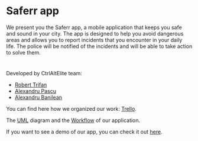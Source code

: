 # Saferr app

We present you the Saferr app, a mobile application that keeps you safe and sound in your city. The app is designed to help you avoid dangerous areas and allows you to report incidents that you encounter in your daily life. The police will be notified of the incidents and will be able to take action to solve them.

#

Developed by CtrlAltElite team:
- [Robert Trifan](https://github.com/trifangrobert)
- [Alexandru Pascu](https://github.com/AlexPascu001)
- [Alexandru Banilean](https://github.com/alexbanilean)

You can find here how we organized our work: [Trello](https://trello.com/invite/b/IBUuMfFu/ATTI479c28cff7abc9bfe1845a3d07cf8e8755ED8E4E/mds-project).

The [UML](https://viewer.diagrams.net/?tags=%7B%7D&highlight=0000ff&edit=_blank&layers=1&nav=1&title=Saferr_UML.drawio#R7V1rj6M4Fv0t%2ByHS9Egp8czjY716ZlfVu6WuXs3MRyc4idUEZ8GpVObX7zXYBDAkJIVDdctSqysYY8Dn3OtzLzYM3Pv1228x2qy%2B0ACHA8cK3gbuw8BxPM%2BC%2F3nBPivwPTsrWMYkyIoKBS%2FkbywKxXHLLQlwUqrIKA0Z2ZQL5zSK8JyVylAc01252oKG5bNu0BIrBS9zFKqlf5CArbLSiW8dyn%2FHZLmSZ7YtsWeG5t%2BXMd1G4nwRjXC2Z41kM6JqskIB3RWK3MeBex9TyrJf67d7HPJelT2WHfe5YW9%2ByTGOWJsD6J6tdoSGX%2F5YP8fuvzZPyztnKFp5ReFWdMV%2FExyLC2Z72T%2FJjqxDBLfm3i1oxF7EHhu2UUiWEfyew2XAke7dK44Zga69FTsY3UDpfEXC4Ant6ZZfbMKg3%2BTW3YrG5G9oFoWiTdgdM8ESZ1Sq8cKPhGILSmOcQJ1n2QN2pegLeitVfEIJEwVzGoZok5BZfhtrFC9JdEcZo2tRSe1g2Vtwh%2FitUCQ6%2FDdM15jFe6gi99ojgb4wDGkouwPL8iqrAsPGE0FuQexl3nR%2Btq9gCChawh0cTmdNyqebqKcb15zNtcpnQyFAGSGG7zizkyKt4EfhRg9FKdnOIJ6jEG8Im3iNCDRzm7IvJtFSYSJ0PEsZEtPv%2BJ6GFCj3kFodUJOEYaVIsjPEC9bIzWSD5nCup7TOg3co%2BSq6iBdROHYRpga8IkGAI84ryhBDGYk4YzaURCztQ%2F8O%2FkGv3ls3%2FsCHC7%2BHbfuwDf949Zjd0wjuBZGUYhgYusOcpTXkO2q%2FpxkpGAHm1IqAsl4dAUtcOBf4US3wG5QkOxoHBnuN2PtOz9jb6nBzu2UruE0AhhEamYGno4Enly5Hxh3%2FzHHnfdB7CvQDB%2B7UCinc%2Fi%2BfjLGfMPZOPH0d5Pqs3W%2BGHOzPYN495nUe%2FrqYq8P7PWHgA41r1xZTtA4qnJEu7y5j3Iqqi9AaG0V3hsGPWpPho8h5e1yv50kku4%2FD%2Fyw20558MDTomga9K3tHVfacBjHm3YGDx1eccyH9bYighwhSv%2FdHBFXncyIkmDHockGBF7ll8O8Yf9vy%2Bh4QJjWqvwJzSFL4Mphlwt2%2BCOM1oBXiA6jfOOYPQ1sB3lWBd2tADtEMh880IWk6wn2Is7oV8E%2FhWyYwiVY4Jnpxd1tqQG3x%2FbQh2MuGgNTpm4hPB%2FB9e3y3zuA58tvNK2XYIK8L%2BVHfrt5tsvmA7iKDvU7sp61Dfl06rym5t8RMyjuDvIaA3%2B474nfUFF%2BGfGKQ14q813uQr%2BZ6nmlI5vg%2FiwX8HyuYmxRvRynekdXS3%2BdysHvwVZnHA%2FsZCpb439v1jINoMr1tzT83pR8n0%2BvWp%2FgSGr6aBN%2FVaNB%2FprdO9Jv8zln5nfNhb5vX1eX9XfUBnxB93PxNnKcJ9knfTt9XJZ9M662pAV4b8Lbdt593HVXsy6e4Rudr0vkTuW7ipM6Xz3m6x92tlXkhYoRtA5xJvIBued8Ysz9q9rkJ%2FUAiv356dkijpYFfO%2Fy9i3u3fjYPTiO6QnBnkO8Y%2Bd7nbXiqwK%2BH2oz1F471XmVtlt%2Fa2l1dY72vgj4Ux3Bbr5N6xtLrzebHGeK9%2Bjwe22%2FE6I6j7drg3jXuvY%2FtXv3MvAAn85hssnSYSeDrI0D%2FQ7z6yJ4TIJumkxiXrw35%2FidlevVhnZynY8DXCH7bmZn6wK8P6kBZs21ihnyN0Pu9a736h%2FZzsSQvxb5pfZ6B%2F73wT3qXfOqz2nRxVmnSTrZA6%2Bg8HkOF9wZ9Vt%2Fiz1ejvjS%2F8wVtFLhNiqejFE%2Frlbn2SBvu6mO8PKNr5uuca%2Fl%2Be058lHTPRCXAwBmFLOv2qAT36H9b%2FjYybjBUDAzxcvYL71j4Kf98SvvL4q5huEBrEu6zqr%2Fj8BVzvAv7k9Ss%2BV7b2bwVd2Qn5XsiGq%2B5M8j3vaKYIPgLrAGJGsvwpLHeHG2aquxEF%2FOdnpXZuRViBs5rKFinHknjzQpFokknK%2BOGMBT0vk3bWLDCHhIF%2BSMSS95ougfYFiULaF2eJzWUjBHpe%2BsKJ%2BFvQCpfVt4W3MnsO4HmeJuZOQ4Fp0r1Di%2BkG1ZQdDh5OYDFH58KVxrgOY3T1%2FAM2YrMv0c4yQND0Iiyd6p1C0gerVe4nFI9sHLEqp0TkGQTor2snk4oc6x%2FkDU3YhRlXS%2FpCr%2BW4i9acw8TzRL%2BRyxEb1iDXq5bsx1mbX7OzESeot5B7laE4RdAjhfvYsSbWLG1HOK0uZfWWUVdE8N8dbqA0kdmOmDXsNe81%2B%2Bq0wH9prc5oSAwc8J0gd57DNG05stMBtQKvG33nT%2F2m9Z8LXG2tDv5Z%2FQVRUts4NcAf%2Fv3O%2BmCX00jNr7CwyQPLkseVN%2FY2PqVjflU4e5hr08fshU2r%2FU6y%2BQnrcnwUd7dKN2LkfXvkPVnw9729Y26ZP1ITRLnw%2Fw3bvVmeO8e9FFLP6%2FP1usyhGJBv0FdE%2Bp1K7uui7oawj%2B%2BMSxf918EGwpv%2BUc2YGsWUq6p7qBIiC57lG1%2BJvz8af8XEl9pJhIHYgd0Yrz%2Fk29A94vNv0TNdOPhrVjzYS%2B33ggrHAZbfxX2HA7iG%2FKYRkmW0G08x0d6Rr6aAZQl%2BL1jFbN6OCh9XESFvE63x5ivqHnFpUs78rWH52zh1eFLD25FLspPqcg2stt8ztdrfW5qKX%2BXTFNLWT8oLXX1JYiRmlXQT8QLCFUgrzcdnUVfvvUM4gG6isc97%2BSnXE14kp%2FSd%2FRB0GllZZs%2FvZif1ZaqXyvRzM%2BxOjzCBVg3N%2FDfr8coSjfp6FQgYYGsjoxdZe2AoDWNgm8rElXCWtuTBQVqc0xlbA3j14ouaYTCx0PpqTF3JuLXli7aushF25pctEyinDQBGUSfNAHBtqF140wtt0Q4uyOXXZ0dMPYvNYmRV2lp0s4kDi3JinSxAJWnxWzUWYf2EbMBfJ540FY2mJMZozxwTPM2jRrwob2Uy829KuXyr4%2BJswyKn%2FGq45J14zpy0v2%2B1NB7mTQtN1ppQB%2BmE%2FVh38%2FsCqVLK0qE3L2dEAl2yXne2OMriwQ57eOkh5RrFc%2FwkJPJeFSWjG43vHYqOdDx%2BFIP6VTk8cRr5yGBgmhfqCbcyBGnbpVP5Fqj41dWPWAisqwHU82u4eoOe6IGhEeMWyQAChZ9bi7gtE%2Bvm1RRNtFG%2Bzhj0p7rVABx1IRM3dOWqgztbsaWGhB9TQ2r5vtYH8fHNgVY3rQUYt1Mx%2B5xDwob3blB%2Bf6ak97tveFOVdtdHO443mWeqzM3oD7qtVXaFeRaVXnVyLejab%2BWukxaRb0IO8fihx2psOvJLlVKH5Nd52EjH418EHC6wWZol41oWHXWGsFSn5XX2M%2BHcdt9SOMbyy7lz0Aee%2B6Vc2hC7JyUxzKzf4489vxyAmE47oTU03GZ1F6V1O1Tau6Jlj5A%2FmDS4j2TBTMS4rJoRudKljzzVeamf4qZwhbsM2zhcuLabYnbNqzr%2BkFE%2Fmn081lZif5aJrW6IpxUbFcQPrlXbTu8TnvTPu%2BKZKbqfIJ3d2mTXumvTzuWLPpd69RRYDnmWsua4%2FCEraxVHG%2FQ4oEbDI9WqlQOntIan9ANNQFhSUuMy%2F7a8q%2Bcamv9MMLu8Xmc7VW8q31xbs2tRKhOtSXdjlrNQqte5efNTzl956emaqLwZ%2B5%2FrzrTQl%2F%2Fw2ZM%2BZK2g7nAXa2%2B0ICPjo%2F%2FBw%3D%3D) diagram and the [Workflow](https://drive.google.com/file/d/1ux2mRt0dO6PqKhFPk0puXZVOI7Kz9Djq/view?usp=sharing) of our application.

If you want to see a demo of our app, you can check it out [here](https://youtu.be/dVFE0j3YORs).
